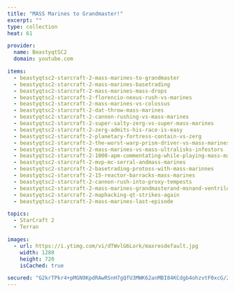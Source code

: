 ```yaml
---
title: "MASS Marines to Grandmaster!"
excerpt: ""
type: collection
heat: 61

provider:
  name: BeastyqtSC2
  domain: youtube.com

items:
  - beastyqtsc2-starcraft-2-mass-marines-to-grandmaster
  - beastyqtsc2-starcraft-2-mass-marines-basetrading
  - beastyqtsc2-starcraft-2-mass-marines-mass-drops
  - beastyqtsc2-starcraft-2-florencio-nexus-rush-vs-marines
  - beastyqtsc2-starcraft-2-mass-marines-vs-colossus
  - beastyqtsc2-starcraft-2-dat-throw-mass-marines
  - beastyqtsc2-starcraft-2-cannon-rushing-vs-mass-marines
  - beastyqtsc2-starcraft-2-super-salty-zerg-vs-super-mass-marines
  - beastyqtsc2-starcraft-2-zerg-admits-his-race-is-easy
  - beastyqtsc2-starcraft-2-planetary-fortress-contain-vs-zerg
  - beastyqtsc2-starcraft-2-the-worst-warp-prism-driver-vs-mass-marines
  - beastyqtsc2-starcraft-2-mass-marines-vs-mass-ultralisks-infestors
  - beastyqtsc2-starcraft-2-1000-apm-commentating-while-playing-mass-marines
  - beastyqtsc2-starcraft-2-mvp-mc-serral-andmass-marines
  - beastyqtsc2-starcraft-2-basetrading-protoss-with-mass-marinnes
  - beastyqtsc2-starcraft-2-15-reactor-barracks-mass-marines
  - beastyqtsc2-starcraft-2-cannon-rush-into-proxy-tempests
  - beastyqtsc2-starcraft-2-mass-marines-grandmasterand-msnand-ventrilo
  - beastyqtsc2-starcraft-2-maphacking-qt-strikes-again
  - beastyqtsc2-starcraft-2-mass-marines-last-episode

topics:
  - StarCraft 2
  - Terran

images:
  - url: https://i.ytimg.com/vi/dTWvlG6Lork/maxresdefault.jpg
    width: 1280
    height: 720
    isCached: true

secured: "G2krTPkr4+pMGN9KpdRAwRSnH7gQfU3MWK62anMBI84KCdgb4ohzvtF0xcG/2kqEdGzDyLj8YbcVhc27wZMWQzLr6eJXWjvFJBoowa8lzJ3T06AuhHbqO2nQUZtomgyFrgw/DGv35jp6POKOH+g6qmo9hl6ZoTnbrxvG/OWNDAHzMzcdYji+SUxima0lXCGBU7RdPQ7f7ZLQa4CgAHMgbNL4iOn6ghofeDLeCinBlRBvxeb/vR+zyilvfnYSkQh+FgOi32U0ZQQYY7oQ+X7648+yObKAmWI36sk/OmHYjBtU/ZF4RFLBt00r9/8SVB1PGilHqS1y6sA8ohcsg7E5RKq+61s/mgL3H0MkIbm5RMM=;CifVdIOg7LCqy8uKA03Bjw=="
---
```


